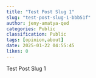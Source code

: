 ```yaml
---
title: "Test Post Slug 1"
slug: "test-post-slug-1-bbb51f"
author: jeny-amatya-qed
categories: Public
classification: Public
tags: [opinion,about]
date: 2025-01-22 04:55:45 
likes: 0
---
```


Test Post Slug 1